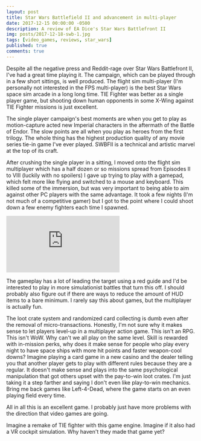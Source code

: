 ```yaml
---
layout: post
title: Star Wars Battlefield II and advancement in multi-player
date: 2017-12-15 00:00:00 -0500
description: A review of EA Dice's Star Wars Battlefront II
img: posts/2017-12-18-swb-1.jpg
tags: [video_games, reviews, star_wars]
published: true
comments: true
---
```


Despite all the negative press and Reddit-rage over Star Wars Battlefront II, I've had a great time playing it.  The campaign, which can be played through in a few short sittings, is well produced.  The flight sim multi-player (I'm personally not interested in the FPS multi-player) is the best Star Wars space sim arcade in a long long time.  TIE Fighter was better as a single player game, but shooting down human opponents in some X-Wing against TIE Fighter missions is just excellent.

The single player campaign's best moments are when you get to play as motion-capture acted new Imperial characters in the aftermath of the Battle of Endor.  The slow points are all when you play as heroes from the first trilogy.  The whole thing has the highest production quality of any movie series tie-in game I've ever played.  SWBFII is a technical and artistic marvel at the top of its craft.

After crushing the single player in a sitting, I moved onto the flight sim multiplayer which has a half dozen or so missions spread from Episodes II to VIII (luckily with no  spoilers)  I gave up trying to play with a gamepad, which felt more like flying and switched to a mouse and keyboard.  This killed some of the immersion, but was very important to being able to aim against other PC players with the same advantage.  It took a few nights (I'm not much of a competitive gamer) but I got to the point where I could shoot down a few enemy fighters each time I spawned. 

<iframe src="https://www.youtube.com/embed/Vjf9liHEKpo" frameborder="0" allowfullscreen></iframe>

The gameplay  has a lot of leading the target using a red guide and I'd be interested to play in more simulationist battles that turn this off.  I should probably also figure out if there are ways to reduce the amount of HUD items to a bare minimum.  I rarely say this about games, but the multiplayer is actually fun.

The loot crate system and randomized card collecting is dumb even after the removal of micro-transactions.  Honestly, I'm not sure why it makes sense to let players level-up in a multiplayer action game.  This isn't an RPG.  This isn't WoW.  Why can't we all play on the same level.  Skill is rewarded with in-mission perks, why does it make sense for people who play every night to have space ships with more hit points and faster weapon-cool downs?  Imagine playing a card game in a new casino and the dealer telling you that another player gets to play with different rules because they are a regular.  It doesn't make sense and plays into the same psychological manipulation that got others upset with the pay-to-win loot crates.  I'm just taking it a step farther and saying I don't even like play-to-win mechanics.  Bring me back games like Left-4-Dead, where the game starts on an even playing field every time.

All in all this is an excellent game. I probably just have more problems with the direction that video games are going.  

Imagine a remake of TIE fighter with this game engine.  Imagine if it also had a VR cockpit simulation.  Why haven't they made that game yet?








